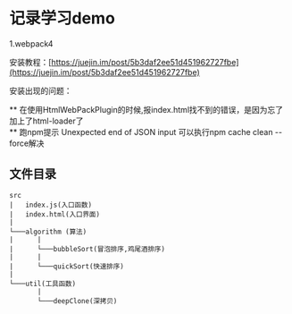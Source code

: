 # 记录学习demo

1.webpack4 

安装教程：[https://juejin.im/post/5b3daf2ee51d451962727fbe](https://juejin.im/post/5b3daf2ee51d451962727fbe)

安装出现的问题：  

** 在使用HtmlWebPackPlugin的时候,报index.html找不到的错误，是因为忘了加上了html-loader了  
** 跑npm提示 Unexpected end of JSON input 可以执行npm cache clean --force解决

## 文件目录  
```
src
|   index.js(入口函数)
|   index.html(入口界面)
|  
└───algorithm (算法)  
|      |
|      └───bubbleSort(冒泡排序,鸡尾酒排序)
|      |
|      └───quickSort(快速排序)
|  
└───util(工具函数)
       |
       └───deepClone(深拷贝)
